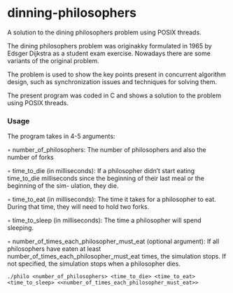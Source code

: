 # dinning-philosophers
A solution to the dining philosophers problem using POSIX threads.

The dining philosophers problem was originakky formulated in 1965 by Edsger Dijkstra as a student exam exercise. Nowadays there are some variants of the original problem.

The problem is used to show the key points present in concurrent algorithm design, such as synchronization issues and techniques for solving them.

The present program was coded in C and shows a solution to the problem using POSIX threads.



### Usage
The program takes in 4-5 arguments:

◦ number_of_philosophers: The number of philosophers and also the number
of forks

◦ time_to_die (in milliseconds): If a philosopher didn’t start eating time_to_die
milliseconds since the beginning of their last meal or the beginning of the sim-
ulation, they die.

◦ time_to_eat (in milliseconds): The time it takes for a philosopher to eat.
During that time, they will need to hold two forks.

◦ time_to_sleep (in milliseconds): The time a philosopher will spend sleeping.

◦ number_of_times_each_philosopher_must_eat (optional argument): If all
philosophers have eaten at least number_of_times_each_philosopher_must_eat
times, the simulation stops. If not specified, the simulation stops when a
philosopher dies.

```./philo <number_of_philosophers> <time_to_die> <time_to_eat> <time_to_sleep> <<number_of_times_each_philosopher_must_eat>>```

